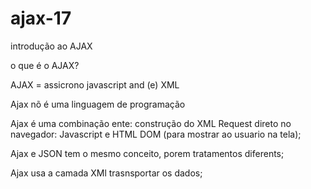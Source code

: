 # ajax-17
introdução ao AJAX

 o que é o AJAX?

 AJAX = assicrono javascript and (e) XML

  Ajax nõ é uma linguagem de programação

  Ajax é uma combinação ente:
  construção do XML Request direto no navegador:
  Javascript e HTML DOM (para mostrar ao usuario na tela);

  Ajax e JSON tem o mesmo conceito, porem tratamentos diferents;

  Ajax usa a camada XMl trasnsportar os dados;

  